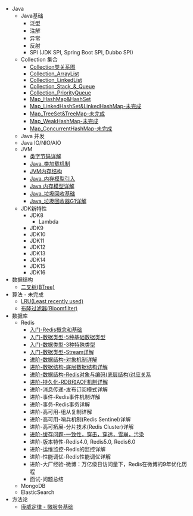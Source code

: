 - Java
  - Java基础
    - 泛型
    - 注解
    - 异常
    - 反射
    - SPI (JDK SPI, Spring Boot SPI, Dubbo SPI)
  - Collection 集合
    - [Collection类关系图](Java/collections/1_Collection_类关系图.md)
    - [Collection_ArrayList](Java/collections/2_Collection_ArrayList.md)
    - [Collection_LinkedList](Java/collections/3_Collection_LinkedList.md)
    - [Collection_Stack_&_Queue](Java/collections/4_Collection_Stack_&_Queue.md)
    - [Collection_PriorityQueue](Java/collections/5_Collection_PriorityQueue.md)
    - [Map_HashMap&HashSet](Java/collections/6_Map_HashMap&HashSet.md)
    - [Map_LinkedHashSet&LinkedHashMap-未完成](Java/collections/7_Map_LinkedHashSet&LinkedHashMap.md)
    - [Map_TreeSet&TreeMap-未完成](Java/collections/8_Map_TreeSet&TreeMap.md)
    - [Map_WeakHashMap-未完成](Java/collections/9_Map_WeakHashMap.md)
    - [Map_ConcurrentHashMap-未完成](Java/collections/10_Map_ConcurrentHashMap.md)
  - Java 并发
  - Java IO/NIO/AIO
  - JVM
    - [类字节码详解](Java/JVM/类字节码详解.md)
    - [Java_类加载机制](Java/JVM/Java_类加载机制.md)
    - [JVM内存结构](Java/JVM/JVM内存结构.md)
    - [Java_内存模型引入](Java/JVM/Java_内存模型引入.md)
    - [Java 内存模型详解](Java/JVM/Java_内存模型详解.md)
    - [Java_垃圾回收基础](Java/JVM/Java_垃圾回收基础.md)
    - [Java_垃圾回收器G1详解](Java/JVM/Java_垃圾回收器G1详解.md)
  - JDK新特性
    - JDK8
      - Lambda
    - JDK9
    - JDK10
    - JDK11
    - JDK12
    - JDK13
    - JDK14
    - JDK15
    - JDK16
- 数据结构
  - [二叉树(BTree)](DataStructure/二叉树(BTree).md)
- 算法 - 未完成
  - [LRU(Least recently used)](Algorithm/LRU.md)
  - [布隆过滤器(Bloomfilter)](Algorithm/Bloomfilter.md)
- 数据库
  - Redis
    - [入门-Redis概念和基础](Database/Redis/1_入门-Redis概念和基础.md)
    - [入门-数据类型-5种基础数据类型](Database/Redis/2_入门-数据类型-5种基础数据类型.md)
    - [入门-数据类型-3种特殊类型](Database/Redis/3_入门-数据类型-3种特殊类型.md)
    - [入门-数据类型-Stream详解](Database/Redis/4_入门-数据类型-Stream详解.md)
    - [进阶-数据结构-对象机制详解](Database/Redis/5_进阶-数据结构-对象机制详解.md)
    - [进阶-数据结构-底层数据结构详解](Database/Redis/6_进阶-数据结构-底层数据结构详解.md)
    - [进阶-数据结构-Redis对象与编码(底层结构)对应关系](Database/Redis/7_进阶-数据结构-Redis对象与编码(底层结构)对应关系.md)
    - [进阶-持久化-RDB和AOF机制详解](Database/Redis/8_进阶-持久化-RDB和AOF机制详解.md)
    - 进阶-消息传递-发布订阅模式详解
    - 进阶-事件-Redis事件机制详解
    - 进阶-事务-Redis事务详解
    - 进阶-高可用-组从复制详解
    - 进阶-高可用-哨兵机制(Redis Sentinel)详解
    - 进阶-高可拓展-分片技术(Redis Cluster)详解
    - [进阶-缓存问题-一致性，穿击，穿透，雪崩，污染](Database/Redis/15_进阶-缓存问题-一致性-穿击-穿透-雪崩-污染.md)
    - 进阶-版本特性-Redis4.0, Redis5.0, Redis6.0
    - 进阶-运维监控-Redis的监控详解
    - 进阶-性能调优-Redis性能调优详解
    - 进阶-大厂经验-微博：万亿级日访问量下，Redis在微博的9年优化历程
    - 面试-问题总结
  - MongoDB
  - ElasticSearch
- 方法论
  - [康威定律 - 微服务基础](Methodology/康威定律.md)

